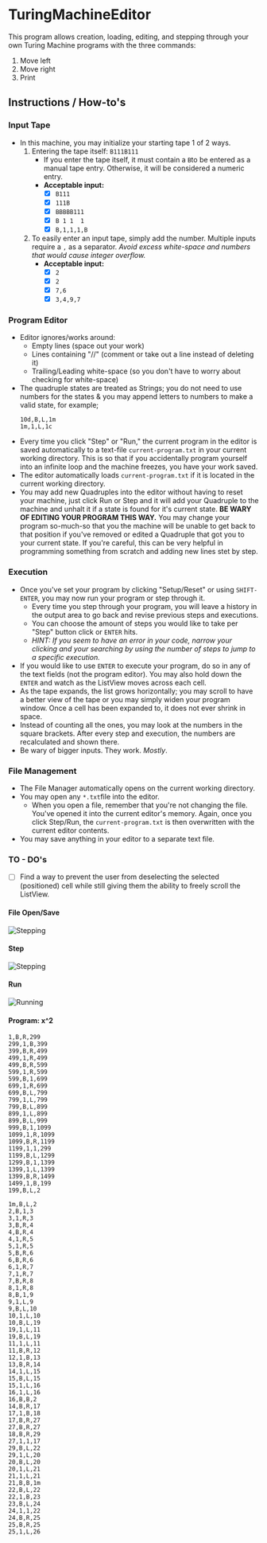 
# TuringMachineEditor
This program allows creation, loading, editing, and stepping through your own Turing Machine programs with the three commands:
1. Move left
2. Move right
3. Print

## Instructions / How-to's

### Input Tape

 - In this machine, you may initialize your starting tape 1 of 2 ways.
	 1. Entering the tape itself: ``B111B111``
		 - If you enter the tape itself, it must contain a `B`to be entered as a manual tape entry. Otherwise, it will be considered a numeric entry. 
		 - 
			 **Acceptable input:**
			 - [x] `B111`
			 - [x] `111B`
			 - [x] `BBBBB111`
			 - [x] `B 1 1  1` 
			 - [x] `B,1,1,1,B`
	2. To easily enter an input tape, simply add the number. Multiple inputs require a `,` as a separator. 
  *Avoid excess white-space and numbers that would cause integer overflow.*
		- **Acceptable input:**
			 - [x] ``2``
			 - [x]  ``2``
			 - [x] `7,6`
			 - [x] `3,4,9,7` 

### Program Editor
 - Editor ignores/works around:
	 - Empty lines (space out your work)
	 - Lines containing "//" (comment or take out a line instead of deleting it)
	 - Trailing/Leading white-space (so you don't have to worry about checking for white-space)
 - The quadruple states are treated as Strings; you do not need to use numbers for the states & you may append letters to numbers to make a valid state, for example; 
    ```
    10d,B,L,1m
    1m,1,L,1c 
    ```
 - Every time you click "Step" or "Run," the current program in the editor is saved automatically to a text-file `current-program.txt` in your current working directory. This is so that if you accidentally program yourself into an infinite loop and the machine freezes, you have your work saved.
 - The editor automatically loads `current-program.txt` if it is located in the current working directory.
 - You may add new Quadruples into the editor without having to reset your machine, just click Run or Step and it will add your Quadruple to the machine and unhalt it if a state is found for it's current state. **BE WARY OF EDITING YOUR PROGRAM THIS WAY.** You may change your program so-much-so that you the machine will be unable to get back to that position if you've removed or edited a Quadruple that got you to your current state. If you're careful, this can be very helpful in programming something from scratch and adding new lines stet by step.

### Execution
 - Once you've set your program by clicking "Setup/Reset" or using `SHIFT-ENTER`, you may now run your program or step through it.
	 - Every time you step through your program, you will leave a history in the output area to go back and revise previous steps and executions.
	 - You can choose the amount of steps you would like to take per "Step" button click or `ENTER` hits. 
	 - *HINT: If you seem to have an error in your code, narrow your clicking and your searching by using the number of steps to jump to a specific execution.*
- If you would like to use `ENTER` to execute your program, do so in any of the text fields (not the program editor). You may also hold down the `ENTER` and watch as the ListView moves across each cell.
- As the tape expands, the list grows horizontally; you may scroll to have a better view of the tape or you may simply widen your program window. Once a cell has been expanded to, it does not ever shrink in space.
- Instead of counting all the ones, you may look at the numbers in the square brackets. After every step and execution, the numbers are recalculated and shown there. 
- Be wary of bigger inputs. They work. *Mostly*. 

### File Management

 - The File Manager automatically opens on the current working directory.
 - You may open any `*.txt`file into the editor. 
	 - When you open a file, remember that you're not changing the file. You've opened it into the current editor's memory. Again, once you click Step/Run, the `current-program.txt` is then overwritten with the current editor contents. 
- You may save anything in your editor to a separate text file. 

### TO - DO's

 - [ ] Find a way to prevent the user from deselecting the selected (positioned) cell while still giving them the ability to freely scroll the ListView.


#### File Open/Save 
![Stepping](https://i.gyazo.com/3a7b9edcb0fe8a18fede4753345ad45c.gif)

#### Step 
![Stepping](https://i.gyazo.com/dea7f2e620604dbfb75f794192782093.gif)

#### Run
![Running](https://i.gyazo.com/0d4be619f0d233bd4709db7c02559f9b.gif)

#### Program: x^2
```
1,B,R,299
299,1,B,399
399,B,R,499
499,1,R,499
499,B,R,599
599,1,R,599
599,B,1,699
699,1,R,699
699,B,L,799
799,1,L,799
799,B,L,899
899,1,L,899
899,B,L,999
999,B,1,1099
1099,1,R,1099
1099,B,R,1199
1199,1,1,299
1199,B,L,1299
1299,B,1,1399
1399,1,L,1399
1399,B,R,1499
1499,1,B,199
199,B,L,2

1m,B,L,2
2,B,1,3
3,1,R,3
3,B,R,4
4,B,R,4
4,1,R,5
5,1,R,5
5,B,R,6
6,B,R,6
6,1,R,7
7,1,R,7
7,B,R,8
8,1,R,8
8,B,1,9
9,1,L,9
9,B,L,10
10,1,L,10
10,B,L,19
19,1,L,11
19,B,L,19
11,1,L,11
11,B,R,12
12,1,B,13
13,B,R,14
14,1,L,15
15,B,L,15
15,1,L,16
16,1,L,16
16,B,B,2
14,B,R,17
17,1,B,18
17,B,R,27
27,B,R,27
18,B,R,29
27,1,1,17
29,B,L,22
29,1,L,20
20,B,L,20
20,1,L,21
21,1,L,21
21,B,B,1m
22,B,L,22
22,1,B,23
23,B,L,24
24,1,1,22
24,B,R,25
25,B,R,25
25,1,L,26
```
